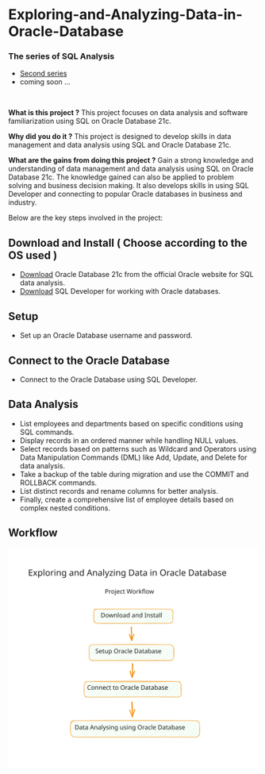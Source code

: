 # Exploring-and-Analyzing-Data-in-Oracle-Database

### The series of SQL Analysis
- [Second series](https://github.com/Thanaraklee/Exploring-and-Analyzing-Data-in-Oracle-Database/tree/main/Second%20project#in-this-second-project)
- coming soon ...

<br>

**What is this project ?**
This project focuses on data analysis and software familiarization using SQL on Oracle Database 21c.

**Why did you do it ?**
This project is designed to develop skills in data management and data analysis using SQL and Oracle Database 21c.

**What are the gains from doing this project ?**
Gain a strong knowledge and understanding of data management and data analysis using SQL on Oracle Database 21c. The knowledge gained can also be applied to problem solving and business decision making. It also develops skills in using SQL Developer and connecting to popular Oracle databases in business and industry.

Below are the key steps involved in the project:

## Download and Install ( Choose according to the OS used )
- [Download](https://www.oracle.com/database/technologies/xe-downloads.html) Oracle Database 21c from the official Oracle website for SQL data analysis.
- [Download](https://www.oracle.com/database/sqldeveloper/technologies/download/) SQL Developer for working with Oracle databases.

## Setup
- Set up an Oracle Database username and password.

## Connect to the Oracle Database
- Connect to the Oracle Database using SQL Developer.

## Data Analysis
- List employees and departments based on specific conditions using SQL commands.
- Display records in an ordered manner while handling NULL values.
- Select records based on patterns such as Wildcard and Operators using Data Manipulation Commands (DML) like Add, Update, and Delete for data analysis.
- Take a backup of the table during migration and use the COMMIT and ROLLBACK commands.
- List distinct records and rename columns for better analysis.
- Finally, create a comprehensive list of employee details based on complex nested conditions.

## Workflow
![Workflow](https://github.com/Thanaraklee/Exploring-and-Analyzing-Data-in-Oracle-Database/blob/main/workflow.svg?raw=true)


